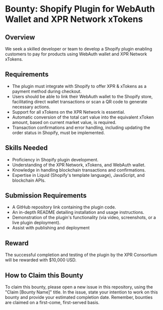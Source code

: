 # Bounty: Shopify Plugin for WebAuth Wallet and XPR Network xTokens

## Overview

We seek a skilled developer or team to develop a Shopify plugin enabling customers to pay for products using WebAuth wallet and XPR Network xTokens.

## Requirements

- The plugin must integrate with Shopify to offer XPR & xTokens as a payment method during checkout.
- Users should be able to link their WebAuth wallet to the Shopify store, facilitating direct wallet transactions or scan a QR code to generate necessary actions.
- Support for all xTokens on the XPR Network is essential.
- Automatic conversion of the total cart value into the equivalent xToken amount, based on current market value, is required.
- Transaction confirmations and error handling, including updating the order status in Shopify, must be implemented.

## Skills Needed

- Proficiency in Shopify plugin development.
- Understanding of the XPR Network, xTokens, and WebAuth wallet.
- Knowledge in handling blockchain transactions and confirmations.
- Expertise in Liquid (Shopify's template language), JavaScript, and blockchain APIs.

## Submission Requirements

- A GitHub repository link containing the plugin code.
- An in-depth README detailing installation and usage instructions.
- Demonstration of the plugin's functionality (via video, screenshots, or a live plugin deployment).
- Assist with publishing and deployment

## Reward

The successful completion and testing of the plugin by the XPR Consortium will be rewarded with $10,000 USD.

## How to Claim this Bounty

To claim this bounty, please open a new issue in this repository, using the "Claim [Bounty Name]" title. In the issue, state your intention to work on this bounty and provide your estimated completion date. Remember, bounties are claimed on a first-come, first-served basis.
